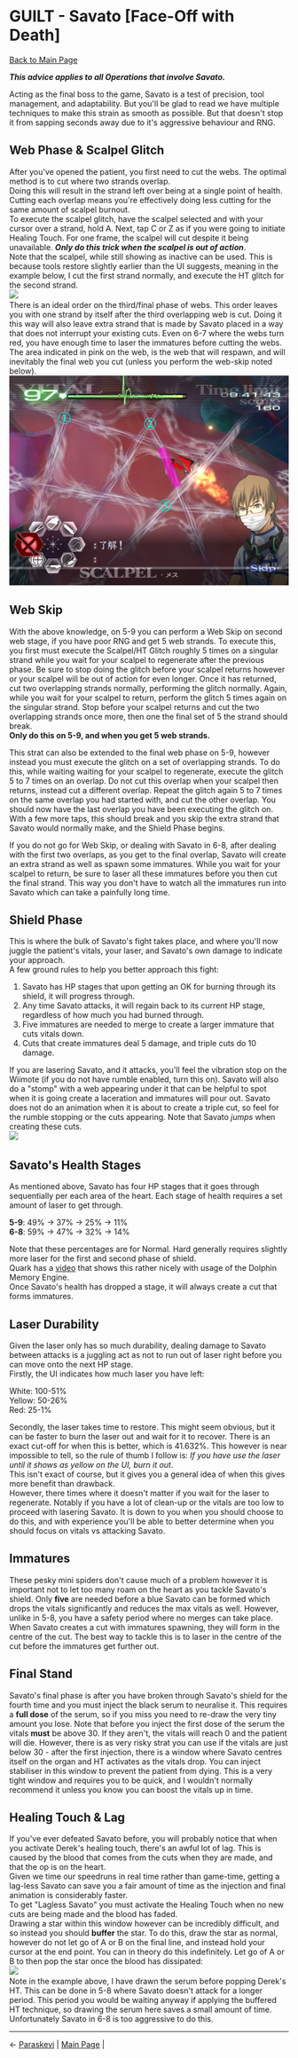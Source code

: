 
# GUILT - Savato [Face-Off with Death]

[Back to Main Page](../index.md)

***This advice applies to all Operations that involve Savato.*** <br>

Acting as the final boss to the game, Savato is a test of precision, tool management, and adaptability. But you'll be glad to read we have multiple techniques to make this strain as smooth as possible. But that doesn't stop it from sapping seconds away due to it's aggressive behaviour and RNG. <br>

## Web Phase & Scalpel Glitch

After you've opened the patient, you first need to cut the webs. The optimal method is to cut where two strands overlap. <br>
Doing this will result in the strand left over being at a single point of health. <br>
Cutting each overlap means you're effectively doing less cutting for the same amount of scalpel burnout. <br>
To execute the scalpel glitch, have the scalpel selected and with your cursor over a strand, hold A. Next, tap C or Z as if you were going to initiate Healing Touch. For one frame, the scalpel will cut despite it being unavailable. ***Only do this trick when the scalpel is out of action***. <br>
Note that the scalpel, while still showing as inactive can be used. This is because tools restore slightly earlier than the UI suggests, meaning in the example below, I cut the first strand normally, and execute the HT glitch for the second strand. <br>
![](./img/savato_scalpelGlitch.gif) <br>
There is an ideal order on the third/final phase of webs. This order leaves you with one strand by itself after the third overlapping web is cut. Doing it this way will also leave extra strand that is made by Savato placed in a way that does not interrupt your existing cuts. Even on 6-7 where the webs turn red, you have enough time to laser the immatures before cutting the webs. <br>
The area indicated in pink on the web, is the web that will respawn, and will inevitably the final web you cut (unless you perform the web-skip noted below).
![](./img/savato_finalWebs.png) <br>

## Web Skip

With the above knowledge, on 5-9 you can perform a Web Skip on second web stage, if you have poor RNG and get 5 web strands. To execute this, you first must execute the Scalpel/HT Glitch roughly 5 times on a singular strand while you wait for your scalpel to regenerate after the previous phase. Be sure to stop doing the glitch before your scalpel returns however or your scalpel will be out of action for even longer. Once it has returned, cut two overlapping strands normally, performing the glitch normally. Again, while you wait for your scalpel to return, perform the glitch 5 times again on the singular strand. Stop before your scalpel returns and cut the two overlapping strands once more, then one the final set of 5 the strand should break. <br>
**Only do this on 5-9, and when you get 5 web strands.** <br>

This strat can also be extended to the final web phase on 5-9, however instead you must execute the glitch on a set of overlapping strands. To do this, while waiting waiting for your scalpel to regenerate, execute the glitch 5 to 7 times on an overlap. Do not cut this overlap when your scalpel then returns, instead cut a different overlap. Repeat the glitch again 5 to 7 times on the same overlap you had started with, and cut the other overlap. You should now have the last overlap you have been executing the glitch on. With a few more taps, this should break and you skip the extra strand that Savato would normally make, and the Shield Phase begins. <br>

If you do not go for Web Skip, or dealing with Savato in 6-8, after dealing with the first two overlaps, as you get to the final overlap, Savato will create an extra strand as well as spawn some immatures. While you wait for your scalpel to return, be sure to laser all these immatures before you then cut the final strand. This way you don't have to watch all the immatures run into Savato which can take a painfully long time. <br>

## Shield Phase

This is where the bulk of Savato's fight takes place, and where you'll now juggle the patient's vitals, your laser, and Savato's own damage to indicate your approach. <br>
A few ground rules to help you better approach this fight: <br>
1. Savato has HP stages that upon getting an OK for burning through its shield, it will progress through.
2. Any time Savato attacks, it will regain back to its current HP stage, regardless of how much you had burned through.
3. Five immatures are needed to merge to create a larger immature that cuts vitals down.
4. Cuts that create immatures deal 5 damage, and triple cuts do 10 damage.

If you are lasering Savato, and it attacks, you'll feel the vibration stop on the Wiimote (if you do not have rumble enabled, turn this on). Savato will also do a "stomp" with a web appearing under it that can be helpful to spot when it is going create a laceration and immatures will pour out. Savato does not do an animation when it is about to create a triple cut, so feel for the rumble stopping or the cuts appearing. Note that Savato *jumps* when creating these cuts. <br>
![](./img/savato_immatureAttack.gif) <br>

## Savato's Health Stages

As mentioned above, Savato has four HP stages that it goes through sequentially per each area of the heart. Each stage of health requires a set amount of laser to get through. <br>

**5-9**:	49% → 37% → 25% → 11% <br>
**6-8**:	59% → 47% → 32% → 14% <br>

Note that these percentages are for Normal. Hard generally requires slightly more laser for the first and second phase of shield. <br>
Quark has a [video](https://youtu.be/q4jRUa-p01A) that shows this rather nicely with usage of the Dolphin Memory Engine. <br>
Once Savato's health has dropped a stage, it will always create a cut that forms immatures. <br>

## Laser Durability

Given the laser only has so much durability, dealing damage to Savato between attacks is a juggling act as not to run out of laser right before you can move onto the next HP stage. <br>
Firstly, the UI indicates how much laser you have left: <br>

White:		100-51% <br>
Yellow: 	50-26% <br>
Red: 		25-1% <br>

Secondly, the laser takes time to restore. This might seem obvious, but it can be faster to burn the laser out and wait for it to recover. There is an exact cut-off for when this is better, which is 41.632%. This however is near impossible to tell, so the rule of thumb I follow is: *If you have use the laser until it shows as yellow on the UI, burn it out*. <br>
This isn't exact of course, but it gives you a general idea of when this gives more benefit than drawback. <br>
However, there times where it doesn't matter if you wait for the laser to regenerate. Notably if you have a lot of clean-up or the vitals are too low to proceed with lasering Savato. It is down to you when you should choose to do this, and with experience you'll be able to better determine when you should focus on vitals vs attacking Savato. <br>

## Immatures

These pesky mini spiders don't cause much of a problem however it is important not to let too many roam on the heart as you tackle Savato's shield. Only **five** are needed before a blue Savato can be formed which drops the vitals significantly and reduces the max vitals as well. However, unlike in 5-8, you have a safety period where no merges can take place.
When Savato creates a cut with immatures spawning, they will form in the centre of the cut. The best way to tackle this is to laser in the centre of the cut before the immatures get further out. <br>

## Final Stand

Savato's final phase is after you have broken through Savato's shield for the fourth time and you must inject the black serum to neuralise it. This requires a **full dose** of the serum, so if you miss you need to re-draw the very tiny amount you lose.
Note that before you inject the first dose of the serum the vitals **must** be above 30. If they aren't, the vitals will reach 0 and the patient will die. However, there is as very risky strat you can use if the vitals are just below 30 - after the first injection, there is a window where Savato centres itself on the organ and HT activates as the vitals drop. You can inject stabiliser in this window to prevent the patient from dying. This is a very tight window and requires you to be quick, and I wouldn't normally recommend it unless you know you can boost the vitals up in time.

## Healing Touch & Lag

If you've ever defeated Savato before, you will probably notice that when you activate Derek's healing touch, there's an awful lot of lag. This is caused by the blood that comes from the cuts when they are made, and that the op is on the heart. <br>
Given we time our speedruns in real time rather than game-time, getting a lag-less Savato can save you a fair amount of time as the injection and final animation is considerably faster. <br>
To get "Lagless Savato" you must activate the Healing Touch when no new cuts are being made and the blood has faded. <br>
Drawing a star within this window however can be incredibly difficult, and so instead you should **buffer** the star. To do this, draw the star as normal, however do not let go of A or B on the final line, and instead hold your cursor at the end point. You can in theory do this indefinitely. Let go of A or B to then pop the star once the blood has dissipated: <br>
![](./img/savato_bufferHT.gif) <br>
Note in the example above, I have drawn the serum before popping Derek's HT. This can be done in 5-8 where Savato doesn't attack for a longer period. This period you would be waiting anyway if applying the buffered HT technique, so drawing the serum here saves a small amount of time. Unfortunately Savato in 6-8 is too aggressive to do this. <br>

---

← [Paraskevi](./paraskevi.md) | [Main Page](../index.md) |